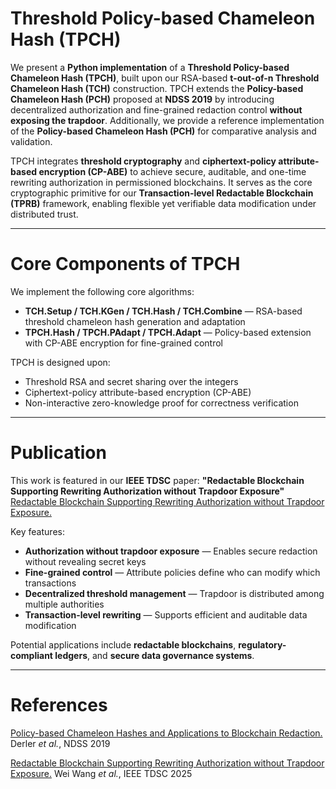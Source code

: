 

# Threshold Policy-based Chameleon Hash (TPCH)

We present a **Python implementation** of a **Threshold Policy-based Chameleon Hash (TPCH)**, built upon our RSA-based **t-out-of-n Threshold Chameleon Hash (TCH)** construction.
TPCH extends the **Policy-based Chameleon Hash (PCH)** proposed at **NDSS 2019** by introducing decentralized authorization and fine-grained redaction control **without exposing the trapdoor**.
Additionally, we provide a reference implementation of the **Policy-based Chameleon Hash (PCH)** for comparative analysis and validation.

TPCH integrates **threshold cryptography** and **ciphertext-policy attribute-based encryption (CP-ABE)** to achieve secure, auditable, and one-time rewriting authorization in permissioned blockchains. It serves as the core cryptographic primitive for our **Transaction-level Redactable Blockchain (TPRB)** framework, enabling flexible yet verifiable data modification under distributed trust.

---

# Core Components of TPCH

We implement the following core algorithms:

* **TCH.Setup / TCH.KGen / TCH.Hash / TCH.Combine** — RSA-based threshold chameleon hash generation and adaptation
* **TPCH.Hash / TPCH.PAdapt / TPCH.Adapt** — Policy-based extension with CP-ABE encryption for fine-grained control

TPCH is designed upon:

* Threshold RSA and secret sharing over the integers
* Ciphertext-policy attribute-based encryption (CP-ABE)
* Non-interactive zero-knowledge proof for correctness verification

---

# Publication

This work is featured in our **IEEE TDSC** paper:
**"Redactable Blockchain Supporting Rewriting Authorization without Trapdoor Exposure"**
[Redactable Blockchain Supporting Rewriting Authorization without Trapdoor Exposure.](https://doi.org/10.1109/TDSC.2025.3557414)

Key features:

* **Authorization without trapdoor exposure** — Enables secure redaction without revealing secret keys
* **Fine-grained control** — Attribute policies define who can modify which transactions
* **Decentralized threshold management** — Trapdoor is distributed among multiple authorities
* **Transaction-level rewriting** — Supports efficient and auditable data modification

Potential applications include **redactable blockchains**, **regulatory-compliant ledgers**, and **secure data governance systems**.

---

# References

[Policy-based Chameleon Hashes and Applications to Blockchain Redaction.](https://www.ndss-symposium.org/ndss-paper/policy-based-chameleon-hashes-and-applications-to-blockchain-redaction/) Derler *et al.*, NDSS 2019

[Redactable Blockchain Supporting Rewriting Authorization without Trapdoor Exposure.](https://doi.org/10.1109/TDSC.2025.3557414) Wei Wang *et al.*, IEEE TDSC 2025


